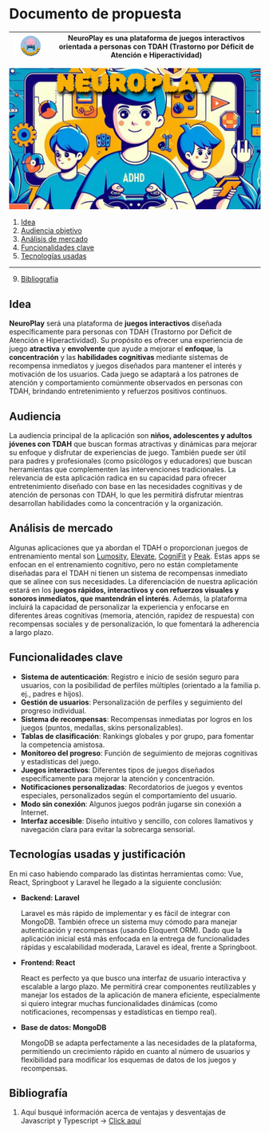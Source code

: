 # Documento de propuesta  

| <img width="200px" src="../assets/NeuroPlay/NeuroPlay-Photoroom.png"/> | NeuroPlay  es una plataforma de juegos interactivos orientada a personas con TDAH (Trastorno por Déficit de Atención e Hiperactividad)  |
| ----------- | ----------- |

![Banner de la aplicación](../assets/NeuroPlay.png)

1. [Idea](#idea)
2. [Audiencia objetivo](#audiencia)
3. [Análisis de mercado](#análisis-de-mercado)
4. [Funcionalidades clave](#funcionalidades-clave)
5. [Tecnologías usadas](#)
---
9. [Bibliografía](#bibliografía)

## Idea

**NeuroPlay** será una plataforma de **juegos interactivos** diseñada específicamente para personas con TDAH (Trastorno por Déficit de Atención e Hiperactividad). Su propósito es ofrecer una experiencia de juego **atractiva** y **envolvente** que ayude a mejorar el **enfoque**, la **concentración** y las **habilidades cognitivas** mediante sistemas de recompensa inmediatos y juegos diseñados para mantener el interés y motivación de los usuarios. Cada juego se adaptará a los patrones de atención y comportamiento comúnmente observados en personas con TDAH, brindando entretenimiento y refuerzos positivos continuos.

## Audiencia 

La audiencia principal de la aplicación son **niños, adolescentes y adultos jóvenes con TDAH** que buscan formas atractivas y dinámicas para mejorar su enfoque y disfrutar de experiencias de juego. También puede ser útil para padres y profesionales (como psicólogos y educadores) que buscan herramientas que complementen las intervenciones tradicionales. La relevancia de esta aplicación radica en su capacidad para ofrecer entretenimiento diseñado con base en las necesidades cognitivas y de atención de personas con TDAH, lo que les permitirá disfrutar mientras desarrollan habilidades como la concentración y la organización.

## Análisis de mercado 

Algunas aplicaciones que ya abordan el TDAH o proporcionan juegos de entrenamiento mental son [Lumosity](https://www.lumosity.com/es/), [Elevate](https://elevateapp.com/), [CogniFit](https://www.cognifit.com/es?srsltid=AfmBOor6sW8jNPi0H_cDEtImTVcAVeBpm5RymFDW9_JZ51LagFVqR4Dc) y [Peak](https://www.peak.net/). Estas apps se enfocan en el entrenamiento cognitivo, pero no están completamente diseñadas para el TDAH ni tienen un sistema de recompensas inmediato que se alinee con sus necesidades. La diferenciación de nuestra aplicación estará en los **juegos rápidos, interactivos y con refuerzos visuales y sonoros inmediatos, que mantendrán el interés**. Además, la plataforma incluirá la capacidad de personalizar la experiencia y enfocarse en diferentes áreas cognitivas (memoria, atención, rapidez de respuesta) con recompensas sociales y de personalización, lo que fomentará la adherencia a largo plazo.

## Funcionalidades clave 

- **Sistema de autenticación**: Registro e inicio de sesión seguro para usuarios, con la posibilidad de perfiles múltiples (orientado a la familia p. ej., padres e hijos).
- **Gestión de usuarios**: Personalización de perfiles y seguimiento del progreso individual.
- **Sistema de recompensas**: Recompensas inmediatas por logros en los juegos (puntos, medallas, skins personalizables).
- **Tablas de clasificación**: Rankings globales y por grupo, para fomentar la competencia amistosa.
- **Monitoreo del progreso**: Función de seguimiento de mejoras cognitivas y estadísticas del juego.
- **Juegos interactivos**: Diferentes tipos de juegos diseñados específicamente para mejorar la atención y concentración.
- **Notificaciones personalizadas**: Recordatorios de juegos y eventos especiales, personalizados según el comportamiento del usuario.
- **Modo sin conexión**: Algunos juegos podrán jugarse sin conexión a Internet.
- **Interfaz accesible**: Diseño intuitivo y sencillo, con colores llamativos y navegación clara para evitar la sobrecarga sensorial.

## Tecnologías usadas y justificación

En mi caso habiendo comparado las distintas herramientas como: Vue, React, Springboot y Laravel he llegado a la siguiente conclusión:

- **Backend: Laravel**

    Laravel es más rápido de implementar y es fácil de integrar con MongoDB. También ofrece un sistema muy cómodo para manejar autenticación y recompensas (usando Eloquent ORM). Dado que la aplicación inicial está más enfocada en la entrega de funcionalidades rápidas y escalabilidad moderada, Laravel es ideal, frente a Springboot.

- **Frontend: React** 

    React es perfecto ya que busco una interfaz de usuario interactiva y escalable a largo plazo. Me permitirá crear componentes reutilizables y manejar los estados de la aplicación de manera eficiente, especialmente si quiero integrar muchas funcionalidades dinámicas (como notificaciones, recompensas y estadísticas en tiempo real).

- **Base de datos: MongoDB**

    MongoDB se adapta perfectamente a las necesidades de la plataforma, permitiendo un crecimiento rápido en cuanto al número de usuarios y flexibilidad para modificar los esquemas de datos de los juegos y recompensas.

## Bibliografía

1. Aquí busqué información acerca de ventajas y desventajas de Javascript y Typescript -> [Click aquí](https://www.campusmvp.es/recursos/post/typescript-contra-javascript-cual-deberias-utilizar.aspx)